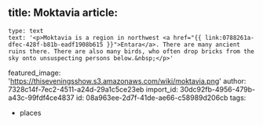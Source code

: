title: Moktavia
article:
  -
    type: text
    text: '<p>Moktavia is a region in northwest <a href="{{ link:0788261a-dfec-428f-b81b-eadf1908b615 }}">Entara</a>. There are many ancient ruins there. There are also many birds, who often drop bricks from the sky onto unsuspecting persons below.&nbsp;</p>'
featured_image: 'https://thiseveningsshow.s3.amazonaws.com/wiki/moktavia.png'
author: 7328c14f-7ec2-4511-a24d-29a1c5ce23eb
import_id: 30dc92fb-4956-479b-a43c-99fdf4ce4837
id: 08a963ee-2d7f-41de-ae66-c58989d206cb
tags:
  - places
